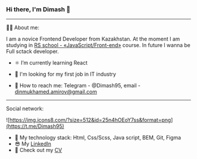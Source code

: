 ### Hi there, I'm Dimash 👋
---
👨‍💻 About me:

I am a novice Frontend Developer from Kazakhstan. At the moment I am studying in [RS school - «JavaScript/Front-end»](https://rs.school/js/) course. In future I wanna be Full sctack developer.

- ⚛️ I’m currently learning React

- 🕺 I'm looking for my first job in IT industry

- 📱 How to reach me: Telegram - @Dimash95, email - dinmukhamed.amirov@gmail.com
---
Social network:

![https://img.icons8.com/?size=512&id=25n4hOEoY7ss&format=png](https://t.me/Dimash95)

- 💪 My technology stack: Html, Css/Scss, Java script, BEM, Git, Figma
- 😎 My [LinkedIn](https://www.linkedin.com/in/dinmukhamed-amirov-4b520726b/)
- 📄 Check out my [CV](https://dimash95.github.io/rsschool-cv/)
